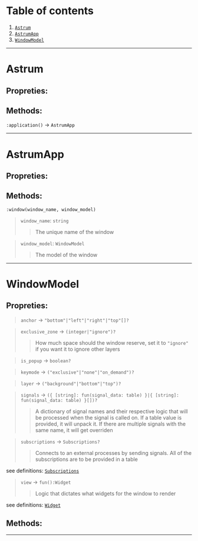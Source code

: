 # Table of contents

1. [`Astrum`](#Astrum) 
2. [`AstrumApp`](#AstrumApp) 
3. [`WindowModel`](#WindowModel) 

---
# Astrum
## Propreties:
## Methods:
`:application()` → `AstrumApp`



---
# AstrumApp
## Propreties:
## Methods:
`:window(window_name, window_model)`
>    `window_name`: `string`
>    >   The unique name of the window 

>    `window_model`: `WindowModel`
>    >   The model of the window 




---
# WindowModel
## Propreties:
>   `anchor` → `"bottom"|"left"|"right"|"top"[]?`

>   `exclusive_zone` → `(integer|"ignore")?`
>    >   How much space should the window reserve, set it to `"ignore"` if you want it to ignore other layers 

>   `is_popup` → `boolean?`

>   `keymode` → `("exclusive"|"none"|"on_demand")?`

>   `layer` → `("background"|"bottom"|"top")?`

>   `signals` → `({ [string]: fun(signal_data: table) }|{ [string]: fun(signal_data: table) }[])?`
>    >   A dictionary of signal names and their respective logic that will be processed when the signal is called on. If a table value is provided, it will unpack it. If there are multiple signals with the same name, it will get overriden 

>   `subscriptions` → `Subscriptions?`
>    >   Connects to an external processes by sending signals. All of the subscriptions are to be provided in a table 

see definitions: [`Subscriptions`](./subscriptions/init.md#subscriptions) 
>   `view` → `fun():Widget`
>    >   Logic that dictates what widgets for the window to render 

see definitions: [`Widget`](./widgets/models.md#widget) 
## Methods:


---
